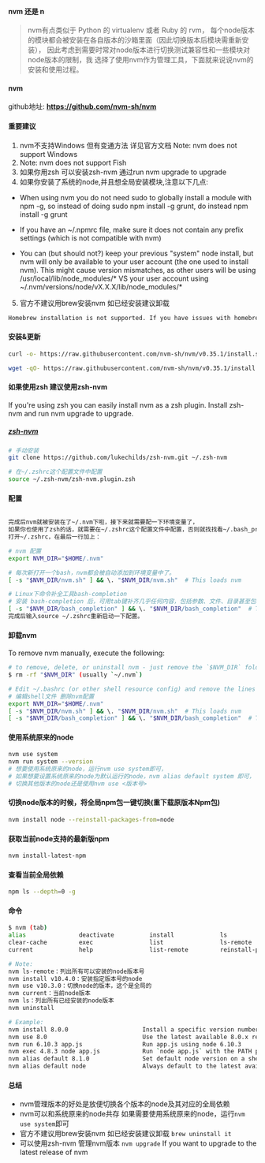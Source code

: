 #### nvm 还是 n
> nvm有点类似于 Python 的 virtualenv 或者 Ruby 的 rvm，
> 每个node版本的模块都会被安装在各自版本的沙箱里面（因此切换版本后模块需重新安装），
> 因此考虑到需要时常对node版本进行切换测试兼容性和一些模块对node版本的限制，我
> 选择了使用nvm作为管理工具，下面就来说说nvm的安装和使用过程。

#### nvm
github地址: **https://github.com/nvm-sh/nvm**

#### 重要建议  
1. nvm不支持Windows 但有变通方法 详见官方文档 Note: nvm does not support Windows
2. Note: nvm does not support Fish
3. 如果你用zsh 可以安装zsh-nvm 通过run nvm upgrade to upgrade
4. 如果你安装了系统的node,并且想全局安装模块,注意以下几点:

+ When using nvm you do not need sudo to globally install a module with npm -g, so instead of doing sudo npm install -g grunt, do instead npm install -g grunt

+ If you have an ~/.npmrc file, make sure it does not contain any prefix settings (which is not compatible with nvm)

+ You can (but should not?) keep your previous "system" node install, but nvm will only be available to your user account (the one used to install nvm). This might cause version mismatches, as other users will be using /usr/local/lib/node_modules/* VS your user account using ~/.nvm/versions/node/vX.X.X/lib/node_modules/*

5. 官方不建议用brew安装nvm 如已经安装建议卸载
```bash
Homebrew installation is not supported. If you have issues with homebrew-installed nvm, please brew uninstall it, and install it using the instructions below, before filing an issue.
```
#### 安装&更新
```bash
curl -o- https://raw.githubusercontent.com/nvm-sh/nvm/v0.35.1/install.sh | bash
```
```bash
wget -qO- https://raw.githubusercontent.com/nvm-sh/nvm/v0.35.1/install.sh | bash
```

#### 如果使用zsh 建议使用zsh-nvm
If you're using zsh you can easily install nvm as a zsh plugin. Install zsh-nvm and run nvm upgrade to upgrade.
##### [zsh-nvm](https://github.com/lukechilds/zsh-nvm)
```bash
# 手动安装
git clone https://github.com/lukechilds/zsh-nvm.git ~/.zsh-nvm

# 在~/.zshrc这个配置文件中配置
source ~/.zsh-nvm/zsh-nvm.plugin.zsh
```

#### 配置
``` bash

完成后nvm就被安装在了~/.nvm下啦，接下来就需要配一下环境变量了，
如果你也使用了zsh的话，就需要在~/.zshrc这个配置文件中配置，否则就找找看~/.bash_profile或者~/.profile吧。
打开~/.zshrc，在最后一行加上：

# nvm 配置
export NVM_DIR="$HOME/.nvm"

# 每次新打开一个bash，nvm都会被自动添加到环境变量中了。
[ -s "$NVM_DIR/nvm.sh" ] && \. "$NVM_DIR/nvm.sh"  # This loads nvm

# Linux下命令补全工具bash-completion
# 安装 bash-completion 后，可用tab键补齐几乎任何内容，包括参数、文件、目录甚至包名等
[ -s "$NVM_DIR/bash_completion" ] && \. "$NVM_DIR/bash_completion"  # This loads nvm bash_completion
完成后输入source ~/.zshrc重新启动一下配置。

```

#### 卸载nvm
To remove nvm manually, execute the following:
```bash
# to remove, delete, or uninstall nvm - just remove the `$NVM_DIR` folder (usually `~/.nvm`)
$ rm -rf "$NVM_DIR" (usually `~/.nvm`)

# Edit ~/.bashrc (or other shell resource config) and remove the lines below:
# 编辑shell文件 删除nvm配置
export NVM_DIR="$HOME/.nvm"
[ -s "$NVM_DIR/nvm.sh" ] && \. "$NVM_DIR/nvm.sh"  # This loads nvm
[ -s "$NVM_DIR/bash_completion" ] && \. "$NVM_DIR/bash_completion"  # This loads nvm bash_completion
```

#### 使用系统原来的node
```bash
nvm use system
nvm run system --version
# 想要使用系统原来的node，运行nvm use system即可，
# 如果想要设置系统原来的node为默认运行的node，nvm alias default system 即可，
# 切换其他版本的node还是使用nvm use <版本号>
```

#### 切换node版本的时候，将全局npm包一键切换(重下载原版本Npm包)
```bash
nvm install node --reinstall-packages-from=node
```
#### 获取当前node支持的最新版npm
```bash
nvm install-latest-npm
```
#### 查看当前全局依赖
```bash
npm ls --depth=0 -g
```

#### 命令
```bash
$ nvm (tab)
alias               deactivate          install             ls                  run                 unload
clear-cache         exec                list                ls-remote           unalias             use
current             help                list-remote         reinstall-packages  uninstall           version

# Note:
nvm ls-remote：列出所有可以安装的node版本号  
nvm install v10.4.0：安装指定版本号的node  
nvm use v10.3.0：切换node的版本，这个是全局的  
nvm current：当前node版本  
nvm ls：列出所有已经安装的node版本 
nvm uninstall

# Example:
nvm install 8.0.0                     Install a specific version number
nvm use 8.0                           Use the latest available 8.0.x release
nvm run 6.10.3 app.js                 Run app.js using node 6.10.3
nvm exec 4.8.3 node app.js            Run `node app.js` with the PATH pointing to node 4.8.3
nvm alias default 8.1.0               Set default node version on a shell
nvm alias default node                Always default to the latest available node version on a shell
```
#### 总结
+ nvm管理版本的好处是放便切换各个版本的node及其对应的全局依赖
+ nvm可以和系统原来的node共存 如果需要使用系统原来的node，运行`nvm use system`即可
+ 官方不建议用brew安装nvm 如已经安装建议卸载 `brew uninstall it`
+ 可以使用zsh-nvm 管理nvm版本 `nvm upgrade` If you want to upgrade to the latest release of nvm
